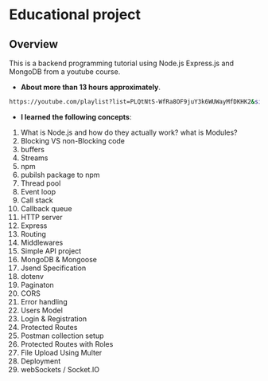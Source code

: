 # Educational project

## Overview
This is a backend programming tutorial using Node.js Express.js and MongoDB from a youtube course. 
- **About more than 13 hours approximately**.
```bash
https://youtube.com/playlist?list=PLQtNtS-WfRa8OF9juY3k6WUWayMfDKHK2&si=EcxhwF8cOc50KVAM
```
- **I learned the following concepts**:
1. What is Node.js and how do they actually work? what is Modules?
2. Blocking VS non-Blocking code
3. buffers
4. Streams
5. npm
6. pubilsh package to npm
7. Thread pool
8. Event loop
9. Call stack
10. Callback queue
11. HTTP server
12. Express
13. Routing
14. Middlewares
15. Simple API project
16. MongoDB & Mongoose 
17. Jsend Specification
18. dotenv
19. Paginaton
20. CORS
21. Error handling
22. Users Model
23. Login & Registration
24. Protected Routes
25. Postman collection setup
26. Protected Routes with Roles
27. File Upload Using Multer
28. Deployment
29. webSockets / Socket.IO



